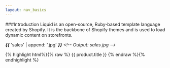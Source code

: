 ```yaml
---
layout: nav_basics
---
```

###Introduction
Liquid is an open-source, Ruby-based template language created by Shopify. It is the backbone of Shopify themes and is used to load dynamic content on storefronts.


***\{\{*** 'sales' \| append: '.jpg' ***\}\}*** *\<!-- Output: sales.jpg \-->*

{% highlight html%}{% raw %}
  {{ product.title }} <!-- Output: Awesome T-Shirt-->
{% endraw %}{% endhighlight %}